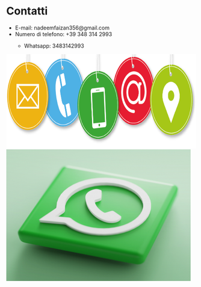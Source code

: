 <!DOCTYPE html>
<html lang="en"> 
  <head>
  <meta charset="utf-8">
  <meta name="viewport" content="width=device-width">
  <link href="styles.css" rel="stylesheet"/>
  </head>
  <body>
  <h1> Contatti </h1>
     <ul>
      <li> E-mail: nadeemfaizan356@gmail.com </li> 
      <li> Numero di telefono: +39 348 314 2993 </li>
     <ul> <li> Whatsapp: 3483142993 </li> </ul>
    </ul> 
    <img src="https://github.com/faizan-nd/faizan-nd.github.io/blob/main/contatti.png"  height="250" widht="500" alt="Contatti">
    <img src="https://github.com/faizan-nd/faizan-nd.github.io/blob/main/contatti-whatsapp-trevi-696x696.png" height="350" width="490" alt="contatti-whatsapp">
  </body>
  </html>
